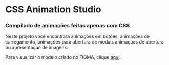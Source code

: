 # CSS Animation Studio

### Compilado de animações feitas apenas com CSS

Neste projeto você encontrará animações em botões, animações de carregamento, animações para abertura de modais animações de abertura ou apresentação de imagens.

Para visualizar o modelo criado no FIGMA, clique [aqui](https://www.figma.com/file/xy9lcCgztDj4PyxdWGmN21/CSS-animations-mockup?node-id=0%3A1).
